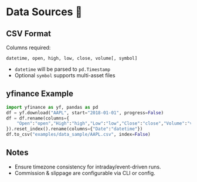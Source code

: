 # Data Sources 📡

## CSV Format
Columns required:
```
datetime, open, high, low, close, volume[, symbol]
```
- `datetime` will be parsed to `pd.Timestamp`
- Optional `symbol` supports multi-asset files

## yfinance Example
```python
import yfinance as yf, pandas as pd
df = yf.download("AAPL", start="2018-01-01", progress=False)
df = df.rename(columns={
    "Open":"open","High":"high","Low":"low","Close":"close","Volume":"volume"
}).reset_index().rename(columns={"Date":"datetime"})
df.to_csv("examples/data_sample/AAPL.csv", index=False)
```

## Notes
- Ensure timezone consistency for intraday/event-driven runs.
- Commission & slippage are configurable via CLI or config.
